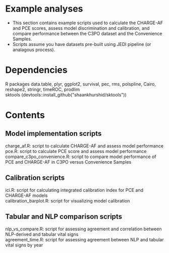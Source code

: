 # Example analyses
- This section contains example scripts used to calculate the CHARGE-AF and PCE scores, assess model discrimination and calibration, and compare performance between the C3PO dataset and the Convenience Samples. 
- Scripts assume you have datasets pre-built using JEDI pipeline (or analagous process).

# Dependencies
R packages data.table, plyr, ggplot2, survival, pec, rms, polspline, Cairo, reshape2, stringr, timeROC, prodlim  
sktools (devtools::install_github("shaankhurshid/sktools"))

# Contents
## Model implementation scripts
charge_af.R: script to calculate CHARGE-AF and assess model performance  
pce.R: script to calculate PCE score and assess model performance  
compare_c3po_convenience.R: script to compare model performance of PCE and CHARGE-AF in C3PO versus Convenience Samples  

## Calibration scripts
ici.R: script for calculating integrated calibration index for PCE and CHARGE-AF models  
calibration_barplot.R: script for visualizing model calibration  

## Tabular and NLP comparison scripts
nlp_vs_compare.R: script for assessing agreement and correlation between NLP-derived and tabular vital signs  
agreement_time.R: script for assessing agreement between NLP and tabular vital signs by year
